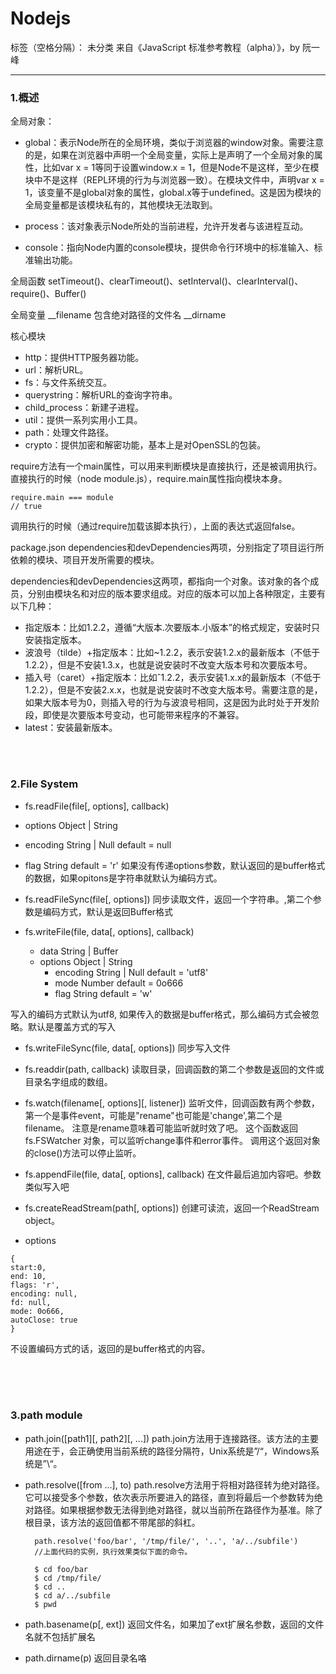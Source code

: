 ﻿# Nodejs

标签（空格分隔）： 未分类
来自《JavaScript 标准参考教程（alpha）》，by 阮一峰

---

### 1.概述
全局对象：
- global：表示Node所在的全局环境，类似于浏览器的window对象。需要注意的是，如果在浏览器中声明一个全局变量，实际上是声明了一个全局对象的属性，比如var x = 1等同于设置window.x = 1，但是Node不是这样，至少在模块中不是这样（REPL环境的行为与浏览器一致）。在模块文件中，声明var x = 1，该变量不是global对象的属性，global.x等于undefined。这是因为模块的全局变量都是该模块私有的，其他模块无法取到。

- process：该对象表示Node所处的当前进程，允许开发者与该进程互动。

- console：指向Node内置的console模块，提供命令行环境中的标准输入、标准输出功能。

全局函数
setTimeout()、clearTimeout()、setInterval()、clearInterval()、require()、Buffer()

全局变量
__filename 包含绝对路径的文件名  __dirname

核心模块
- http：提供HTTP服务器功能。
- url：解析URL。
- fs：与文件系统交互。
- querystring：解析URL的查询字符串。
- child_process：新建子进程。
- util：提供一系列实用小工具。
- path：处理文件路径。
- crypto：提供加密和解密功能，基本上是对OpenSSL的包装。

require方法有一个main属性，可以用来判断模块是直接执行，还是被调用执行。
直接执行的时候（node module.js），require.main属性指向模块本身。
```
require.main === module
// true
```
调用执行的时候（通过require加载该脚本执行），上面的表达式返回false。

package.json
dependencies和devDependencies两项，分别指定了项目运行所依赖的模块、项目开发所需要的模块。

dependencies和devDependencies这两项，都指向一个对象。该对象的各个成员，分别由模块名和对应的版本要求组成。对应的版本可以加上各种限定，主要有以下几种：
- 指定版本：比如1.2.2，遵循“大版本.次要版本.小版本”的格式规定，安装时只安装指定版本。
- 波浪号（tilde）+指定版本：比如~1.2.2，表示安装1.2.x的最新版本（不低于1.2.2），但是不安装1.3.x，也就是说安装时不改变大版本号和次要版本号。
- 插入号（caret）+指定版本：比如ˆ1.2.2，表示安装1.x.x的最新版本（不低于1.2.2），但是不安装2.x.x，也就是说安装时不改变大版本号。需要注意的是，如果大版本号为0，则插入号的行为与波浪号相同，这是因为此时处于开发阶段，即使是次要版本号变动，也可能带来程序的不兼容。
- latest：安装最新版本。

<br>
<br>

###   2.File System
- fs.readFile(file[, options], callback)
 + options Object | String
  - encoding String | Null default = null
  - flag String default = 'r'
如果没有传递options参数，默认返回的是buffer格式的数据，如果opitons是字符串就默认为编码方式。

- fs.readFileSync(file[, options])
同步读取文件，返回一个字符串。,第二个参数是编码方式，默认是返回Buffer格式

- fs.writeFile(file, data[, options], callback)
  + data String | Buffer
  + options Object | String
    - encoding String | Null default = 'utf8'
    - mode Number default = 0o666
    - flag String default = 'w'

写入的编码方式默认为utf8, 如果传入的数据是buffer格式，那么编码方式会被忽略。默认是覆盖方式的写入

- fs.writeFileSync(file, data[, options])
同步写入文件

- fs.readdir(path, callback)
读取目录，回调函数的第二个参数是返回的文件或目录名字组成的数组。

- fs.watch(filename[, options][, listener])
监听文件，回调函数有两个参数，第一个是事件event，可能是"rename"也可能是'change',第二个是filename。
注意是rename意味着可能监听就时效了吧。 这个函数返回 fs.FSWatcher 对象，可以监听change事件和error事件。 调用这个返回对象的close()方法可以停止监听。

- fs.appendFile(file, data[, options], callback)
在文件最后追加内容吧。参数类似写入吧

- fs.createReadStream(path[, options])
创建可读流，返回一个ReadStream object。
 + options 
  ```
  {
  start:0,
  end: 10,
  flags: 'r',
  encoding: null,
  fd: null,
  mode: 0o666,
  autoClose: true
}
  ```
不设置编码方式的话，返回的是buffer格式的内容。

<br>
<br>
<br>

###  3.path module
- path.join([path1][, path2][, ...])
  path.join方法用于连接路径。该方法的主要用途在于，会正确使用当前系统的路径分隔符，Unix系统是”/“，Windows系统是”\“。

- path.resolve([from ...], to)
  path.resolve方法用于将相对路径转为绝对路径。
它可以接受多个参数，依次表示所要进入的路径，直到将最后一个参数转为绝对路径。如果根据参数无法得到绝对路径，就以当前所在路径作为基准。除了根目录，该方法的返回值都不带尾部的斜杠。
  ```
    path.resolve('foo/bar', '/tmp/file/', '..', 'a/../subfile')
    //上面代码的实例，执行效果类似下面的命令。
    
    $ cd foo/bar
    $ cd /tmp/file/
    $ cd ..
    $ cd a/../subfile
    $ pwd
  ```
  
- path.basename(p[, ext])
  返回文件名，如果加了ext扩展名参数，返回的文件名就不包括扩展名

- path.dirname(p)
 返回目录名咯

